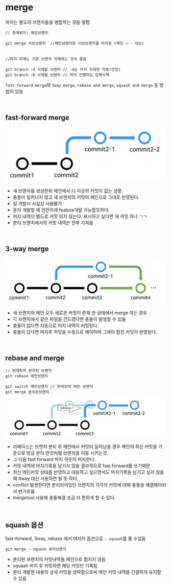 # merge

머지는 별도의 브랜치들을 병합하는 것을 말함

```
// 현재위치: 메인브랜치

git merge 서브브랜치  //메인브랜치로 서브브랜치를 머지함 (메인 <-- 서브)


//머지 후에는 기존 브랜치 삭제하는 것이 좋음

git branch -d 삭제할 브랜치 // -d는 머지 후에만 작동(안전)
git branch -D 삭제할 브랜치 // 머지 안했어도 강제삭제
```

`fast-forward merge`와 `3way merge`, `rebase and merge`, `squash and merge` 등 방법이 있음

<br>

## fast-forward merge

![fast-forward](../../img/fast-forward.JPG)

- 새 브랜치를 생성한뒤 메인에서 더 이상의 커밋이 없는 상황.
- 충돌이 일어나지 않고 새 브랜치의 커밋이 메인으로 그대로 반영된다.
- 팀 개발시 사실상 사용불가
- 혼자 개발할 때 안전하게 feature개발 가능할듯하다.
- 머지 내역이 별도로 커밋 되지 않는다. 표시하고 싶다면 새 커밋 하나 ㄱㄱ
- 분리 브랜치에서의 커밋 내역은 전부 가져옴

<br>

## 3-way merge

![3way](../../img/3way.JPG)

- 새 브랜치와 메인 모두 새로운 커밋이 존재 한 상태에서 merge 하는 경우
- 각 브랜치에서 같은 파일을 건드렸다면 충돌이 발생할 수 있음
- 충돌이 없다면 자동으로 머지 내역이 커밋된다.
- 충돌이 있다면 머지후 커밋을 수동으로 해야하며 그래야 합친 커밋이 반영된다.

<br>

## rebase and merge

```
// 현재위치 분리된 브랜치
git rebase 메인브랜치

git switch 메인브랜치 // 현재위치 메인 브랜치
git merge 분리된브랜치
```

![rebase](../../img/rebase.JPG)

- 리베이스는 브랜치 분리 후 메인에서 커밋이 일어났을 경우
  메인의 최신 커밋을 기준으로 방금 분리 한것처럼 브랜치를 이동 시키는것.
- 그 다음 fast forward 머지 하듯이 머지한다.
- 커밋 내역에 머지기록을 남기지 않음 결과적으로 fast forward를 쓰기때문
- 최신 메인커밋 상태를 반영하고 대응하고 싶으면서도 머지기록을 남기고 싶지 않을 때 3way 대신 사용하면 될 듯 하다.
- conflict 발생한다면 분리되어있던 브랜치의 각각의 커밋에 대해 충돌을 해결해야되서 번거로움
- mergetool 사용해 충돌해결 조금 더 편하게 할 수 있다.

<br>

## squash 옵션

fast-forward, 3way, rebase 에서 머지지 옵션으로 `--squash`를 줄 수있음

```
git merge --squash 분리브랜치
```

- 분리된 브랜치의 커밋내역을 메인으로 합치지 않음
- squash 머지 후 커밋하면 해당 커밋만 기록됨
- 분리 개발한 내용의 상세 커밋을 생략함으로써 메인 커밋 내역을 간결하게 유지할 수 있음
